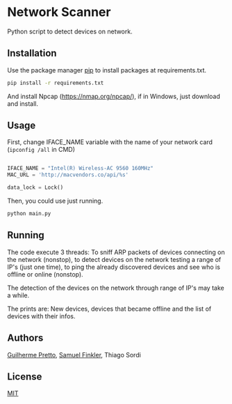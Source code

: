 # Network Scanner

Python script to detect devices on network.

## Installation

Use the package manager [pip](https://pip.pypa.io/en/stable/) to install packages at requirements.txt.

```bash
pip install -r requirements.txt
```

And install Npcap (https://nmap.org/npcap/), if in Windows, just download and install.

## Usage

First, change IFACE_NAME variable with the name of your network card (```ipconfig /all``` in CMD)

```python

IFACE_NAME = "Intel(R) Wireless-AC 9560 160MHz"
MAC_URL = 'http://macvendors.co/api/%s'

data_lock = Lock()
```

Then, you could use just running.

```bash
python main.py
```

## Running

The code execute 3 threads: To sniff ARP packets of devices connecting on the network (nonstop), to detect devices on the network testing a range of IP's (just one time), to ping the already discovered devices and see who is offline or online (nonstop).

The detection of the devices on the network through range of IP's may take a while.

The prints are: New devices, devices that became offline and the list of devices with their infos.

## Authors
<a href="https://github.com/GuilhermePretto">Guilherme Pretto</a>, <a href="https://github.com/smfinkler">Samuel Finkler</a>, Thiago Sordi

## License
[MIT](https://choosealicense.com/licenses/mit/)
